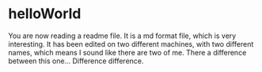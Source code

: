 # helloWorld
You are now reading a readme file. It is a md format file, which is very interesting. It has been edited on two different machines, with two different names, which means I sound like there are two of me. There a difference between this one... Difference difference.